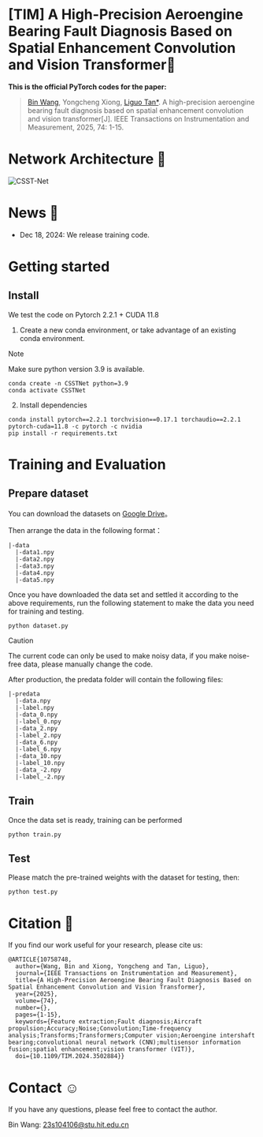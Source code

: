 # **[TIM] A High-Precision Aeroengine Bearing Fault Diagnosis Based on Spatial Enhancement Convolution and Vision Transformer**🥳
**This is the official PyTorch codes for the paper:**
> [Bin Wang](https://github.com/DABINB), Yongcheng Xiong, [Liguo Tan*](https://homepage.hit.edu.cn/tanliguo?lang=zh). A high-precision aeroengine bearing fault diagnosis based on spatial enhancement convolution and vision transformer[J]. IEEE Transactions on Instrumentation and Measurement, 2025, 74: 1-15.
# Network Architecture 💐
![CSST-Net](https://github.com/user-attachments/assets/c88b8594-66a6-40de-b1aa-6dc1e9096408)

# News 🚀
- Dec 18, 2024: We release training code.


# Getting started
## Install
We test the code on Pytorch 2.2.1 + CUDA 11.8
1. Create a new conda environment, or take advantage of an existing conda environment.
> [!NOTE]
> Make sure python version 3.9 is available.

```
conda create -n CSSTNet python=3.9
conda activate CSSTNet
```
2. Install dependencies
```
conda install pytorch==2.2.1 torchvision==0.17.1 torchaudio==2.2.1 pytorch-cuda=11.8 -c pytorch -c nvidia
pip install -r requirements.txt
```
# Training and Evaluation
## Prepare dataset
You can download the datasets on [Google Drive](https://drive.google.com/drive/folders/1Km1Go4ilB_bI033SBJ7eJ0uCzbqEqbgt)。

Then arrange the data in the following format：
```
|-data
  |-data1.npy
  |-data2.npy
  |-data3.npy
  |-data4.npy
  |-data5.npy
```
Once you have downloaded the data set and settled it according to the above requirements, run the following statement to make the data you need for training and testing.



```
python dataset.py
```
> [!CAUTION]
> The current code can only be used to make noisy data, if you make noise-free data, please manually change the code.

After production, the predata folder will contain the following files:
```
|-predata
  |-data.npy
  |-label.npy
  |-data_0.npy
  |-label_0.npy
  |-data_2.npy
  |-label_2.npy
  |-data_6.npy
  |-label_6.npy
  |-data_10.npy
  |-label_10.npy
  |-data_-2.npy
  |-label_-2.npy
```

## Train
Once the data set is ready, training can be performed

```
python train.py
```

## Test
Please match the pre-trained weights with the dataset for testing, then:

```
python test.py
```

# Citation  💓
If you find our work useful for your research, please cite us:

```
@ARTICLE{10758748,
  author={Wang, Bin and Xiong, Yongcheng and Tan, Liguo},
  journal={IEEE Transactions on Instrumentation and Measurement}, 
  title={A High-Precision Aeroengine Bearing Fault Diagnosis Based on Spatial Enhancement Convolution and Vision Transformer}, 
  year={2025},
  volume={74},
  number={},
  pages={1-15},
  keywords={Feature extraction;Fault diagnosis;Aircraft propulsion;Accuracy;Noise;Convolution;Time-frequency analysis;Transforms;Transformers;Computer vision;Aeroengine intershaft bearing;convolutional neural network (CNN);multisensor information fusion;spatial enhancement;vision transformer (VIT)},
  doi={10.1109/TIM.2024.3502884}}
```

# Contact ☺️
If you have any questions, please feel free to contact the author.

Bin Wang: [23s104106@stu.hit.edu.cn](23s104106@stu.hit.edu.cn)
